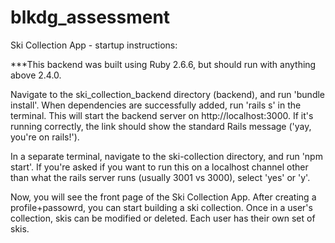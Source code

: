# blkdg_assessment

Ski Collection App - startup instructions:

***This backend was built using Ruby 2.6.6, but should run with anything above 2.4.0.  

Navigate to the ski_collection_backend directory (backend), and run 'bundle install'.  When dependencies are successfully added, run 'rails s' in the terminal.  This will start the backend server on http://localhost:3000.  If it's running correctly, the link should show the standard Rails message ('yay, you're on rails!').

In a separate terminal, navigate to the ski-collection directory, and run 'npm start'.  If you're asked if you want to run this on a localhost channel other than what the rails server runs (usually 3001 vs 3000), select 'yes' or 'y'.

Now, you will see the front page of the Ski Collection App.  After creating a profile+passowrd, you can start building a ski collection.  Once in a user's collection, skis can be modified or deleted.  Each user has their own set of skis.
